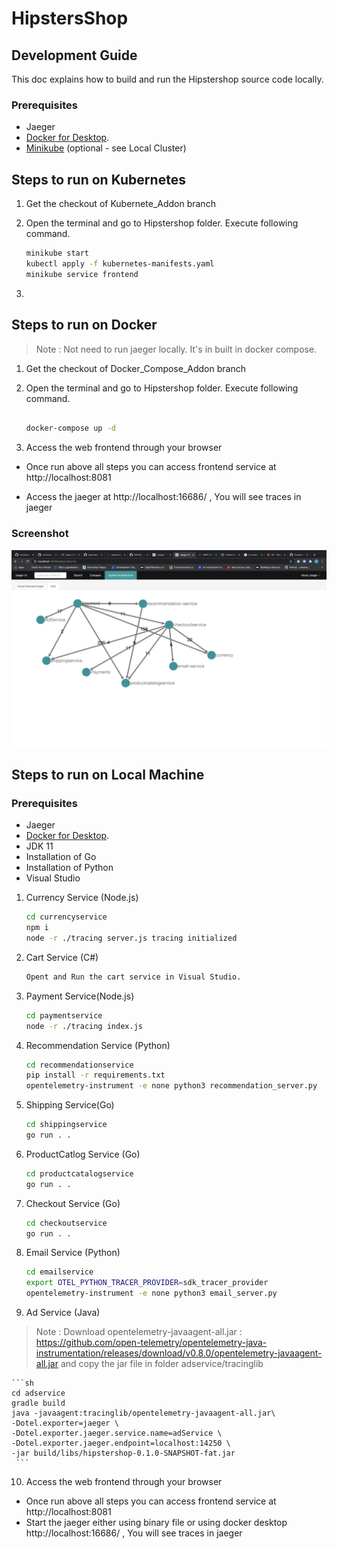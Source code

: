 # HipstersShop



## Development Guide 

This doc explains how to build and run the Hipstershop source code locally.  

### Prerequisites 
- Jaeger
- [Docker for Desktop](https://www.docker.com/products/docker-desktop).
- [Minikube](https://minikube.sigs.k8s.io/docs/start/) (optional - see Local Cluster)

## Steps to run on Kubernetes
1. Get the checkout of Kubernete_Addon branch
2. Open the terminal and go to Hipstershop folder. Execute following command.
 
     ```sh
   minikube start
   kubectl apply -f kubernetes-manifests.yaml
   minikube service frontend
      ```
3. 
     


## Steps to run on Docker

> Note : Not need to run jaeger locally. It's in built in docker compose.

1. Get the checkout of Docker_Compose_Addon branch
2. Open the terminal and go to Hipstershop folder. Execute following command.
  
     ```sh
     
    docker-compose up -d
     
      ```
4.  Access the web frontend through your browser 
  
  - Once run above all steps you can access frontend service at  http://localhost:8081
  
  - Access the jaeger at http://localhost:16686/ , You will see traces in jaeger
  
### Screenshot

 [![Screenshot of store homepage](./Dag.png)](./Dag.png)


## Steps to run on Local Machine


### Prerequisites 
- Jaeger
- [Docker for Desktop](https://www.docker.com/products/docker-desktop).
- JDK 11
- Installation of Go
- Installation of Python
- Visual Studio


1. Currency Service (Node.js)

    ```sh
    cd currencyservice
    npm i 
    node -r ./tracing server.js tracing initialized
    
    ```
2. Cart Service (C#)
      
    ```sh
    Opent and Run the cart service in Visual Studio.
   
    ```
  
3. Payment Service(Node.js)
  
    ```sh
    cd paymentservice
    node -r ./tracing index.js  
    
    ```
    
4. Recommendation Service (Python)
  
    ```sh
    cd recommendationservice
    pip install -r requirements.txt
    opentelemetry-instrument -e none python3 recommendation_server.py
    
    ```
    
5. Shipping Service(Go)
  
    ```sh
    cd shippingservice
    go run . .
    
    ```
    
6. ProductCatlog Service (Go)
  
    ```sh
    cd productcatalogservice
    go run . .
    
    ```
    
7. Checkout Service (Go)
  
    ```sh
    cd checkoutservice
    go run . .
    
    ```
8. Email Service (Python)

    ```sh
    cd emailservice
    export OTEL_PYTHON_TRACER_PROVIDER=sdk_tracer_provider
    opentelemetry-instrument -e none python3 email_server.py
    
    ```
    
9. Ad Service (Java)
 > Note : Download opentelemetry-javaagent-all.jar : https://github.com/open-telemetry/opentelemetry-java-instrumentation/releases/download/v0.8.0/opentelemetry-javaagent-all.jar and copy the jar file in folder adservice/tracinglib

    ```sh
    cd adservice
    gradle build
    java -javaagent:tracinglib/opentelemetry-javaagent-all.jar\
    -Dotel.exporter=jaeger \
    -Dotel.exporter.jaeger.service.name=adService \
    -Dotel.exporter.jaeger.endpoint=localhost:14250 \
    -jar build/libs/hipstershop-0.1.0-SNAPSHOT-fat.jar
     ```

 10.  Access the web frontend through your browser 
  
  - Once run above all steps you can access frontend service at  http://localhost:8081
  - Start the jaeger either using binary file or using docker desktop http://localhost:16686/ , You will see traces in jaeger
    

